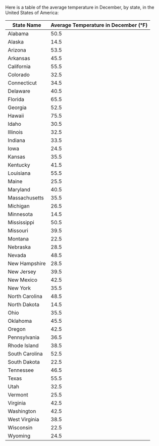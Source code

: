 Here is a table of the average temperature in December, by state, in the United States of America:

| State Name | Average Temperature in December (°F) |
| --- | --- |
| Alabama | 50.5 |
| Alaska | 14.5 |
| Arizona | 53.5 |
| Arkansas | 45.5 |
| California | 55.5 |
| Colorado | 32.5 |
| Connecticut | 34.5 |
| Delaware | 40.5 |
| Florida | 65.5 |
| Georgia | 52.5 |
| Hawaii | 75.5 |
| Idaho | 30.5 |
| Illinois | 32.5 |
| Indiana | 33.5 |
| Iowa | 24.5 |
| Kansas | 35.5 |
| Kentucky | 41.5 |
| Louisiana | 55.5 |
| Maine | 25.5 |
| Maryland | 40.5 |
| Massachusetts | 35.5 |
| Michigan | 26.5 |
| Minnesota | 14.5 |
| Mississippi | 50.5 |
| Missouri | 39.5 |
| Montana | 22.5 |
| Nebraska | 28.5 |
| Nevada | 48.5 |
| New Hampshire | 28.5 |
| New Jersey | 39.5 |
| New Mexico | 42.5 |
| New York | 35.5 |
| North Carolina | 48.5 |
| North Dakota | 14.5 |
| Ohio | 35.5 |
| Oklahoma | 45.5 |
| Oregon | 42.5 |
| Pennsylvania | 36.5 |
| Rhode Island | 38.5 |
| South Carolina | 52.5 |
| South Dakota | 22.5 |
| Tennessee | 46.5 |
| Texas | 55.5 |
| Utah | 32.5 |
| Vermont | 25.5 |
| Virginia | 42.5 |
| Washington | 42.5 |
| West Virginia | 38.5 |
| Wisconsin | 22.5 |
| Wyoming | 24.5 |